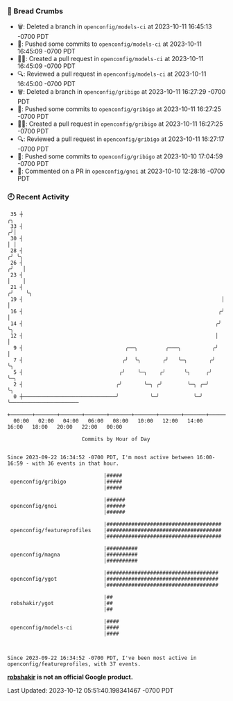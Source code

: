 ### 🍞 Bread Crumbs

 * 🗑: Deleted a branch in `openconfig/models-ci` at 2023-10-11 16:45:13 -0700 PDT
 * 🚢: Pushed some commits to `openconfig/models-ci` at 2023-10-11 16:45:09 -0700 PDT
 * ✍🏼: Created a pull request in `openconfig/models-ci` at 2023-10-11 16:45:09 -0700 PDT
 * 🔍: Reviewed a pull request in  `openconfig/models-ci` at 2023-10-11 16:45:00 -0700 PDT
 * 🗑: Deleted a branch in `openconfig/gribigo` at 2023-10-11 16:27:29 -0700 PDT
 * 🚢: Pushed some commits to `openconfig/gribigo` at 2023-10-11 16:27:25 -0700 PDT
 * ✍🏼: Created a pull request in `openconfig/gribigo` at 2023-10-11 16:27:25 -0700 PDT
 * 🔍: Reviewed a pull request in  `openconfig/gribigo` at 2023-10-11 16:27:17 -0700 PDT
 * 🚢: Pushed some commits to `openconfig/gribigo` at 2023-10-10 17:04:59 -0700 PDT
 * 💬: Commented on a PR in  `openconfig/gnoi` at 2023-10-10 12:28:16 -0700 PDT

### 🕘 Recent Activity
```
 35 ┼                                                                    ╭╮
 33 ┤                                                                   ╭╯│
 30 ┤                                                                   │ │
 28 ┤                                                                  ╭╯ ╰╮
 26 ┤                                                                 ╭╯   │
 23 ┤                                                                 │    │
 21 ┤                                                                ╭╯    ╰╮
 19 ┤                                                                │      │
 16 ┤                                                               ╭╯      │
 14 ┤                                                              ╭╯       ╰╮
 12 ┤                                                              │         │
  9 ┤                                 ╭──╮         ╭───╮          ╭╯         │
  7 ┤                                ╭╯  ╰╮       ╭╯   ╰─╮       ╭╯          ╰╮
  5 ┤                               ╭╯    ╰─╮    ╭╯      ╰╮     ╭╯            ╰─╮
  2 ┤                              ╭╯       ╰─╮ ╭╯        ╰─╮ ╭─╯               ╰╮
  0 ┼──────────────────────────────╯          ╰─╯           ╰─╯                  ╰──────────────────────
    +───────+───────+───────+───────+───────+───────+───────+───────+───────+───────+───────+───────+────
  00:00   02:00   04:00   06:00   08:00   10:00   12:00   14:00   16:00   18:00   20:00   22:00   00:00   

						Commits by Hour of Day


Since 2023-09-22 16:34:52 -0700 PDT, I'm most active between 16:00-16:59 - with 36 events in that hour.

```



```
                               |#####
 openconfig/gribigo            |#####
                               |#####

                               |######
 openconfig/gnoi               |######
                               |######

                               |#####################################
 openconfig/featureprofiles    |#####################################
                               |#####################################

                               |##########
 openconfig/magna              |##########
                               |##########

                               |####################################
 openconfig/ygot               |####################################
                               |####################################

                               |##
 robshakir/ygot                |##
                               |##

                               |####
 openconfig/models-ci          |####
                               |####



Since 2023-09-22 16:34:52 -0700 PDT, I've been most active in openconfig/featureprofiles, with 37 events.

```
**[robshakir](mailto:robjs@google.com) is not an official Google product.**  


Last Updated: 2023-10-12 05:51:40.198341467 -0700 PDT
